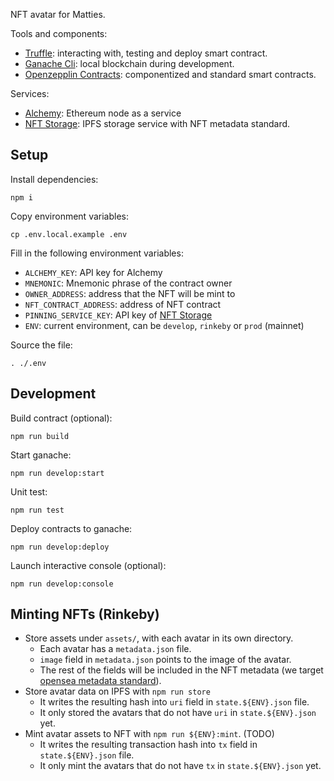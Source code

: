 NFT avatar for Matties.

Tools and components:

- [Truffle](https://github.com/trufflesuite/truffle): interacting with, testing and deploy smart contract.
- [Ganache Cli](https://github.com/trufflesuite/ganache): local blockchain during development.
- [Openzepplin Contracts](https://github.com/OpenZeppelin/openzeppelin-contracts): componentized and standard smart contracts.

Services:

- [Alchemy](https://www.alchemy.com/): Ethereum node as a service
- [NFT Storage](https://nft.storage/): IPFS storage service with NFT metadata standard.

## Setup

Install dependencies:

```
npm i
```

Copy environment variables:

```
cp .env.local.example .env
```

Fill in the following environment variables:

- `ALCHEMY_KEY`: API key for Alchemy
- `MNEMONIC`: Mnemonic phrase of the contract owner
- `OWNER_ADDRESS`: address that the NFT will be mint to
- `NFT_CONTRACT_ADDRESS`: address of NFT contract
- `PINNING_SERVICE_KEY`: API key of [NFT Storage](https://nft.storage/)
- `ENV`: current environment, can be `develop`, `rinkeby` or `prod` (mainnet)

Source the file:

```
. ./.env
```

## Development

Build contract (optional):

```
npm run build
```

Start ganache:

```
npm run develop:start
```

Unit test:

```
npm run test
```

Deploy contracts to ganache:

```
npm run develop:deploy
```

Launch interactive console (optional):

```
npm run develop:console
```

## Minting NFTs (Rinkeby)

- Store assets under `assets/`, with each avatar in its own directory.
  - Each avatar has a `metadata.json` file.
  - `image` field in `metadata.json` points to the image of the avatar.
  - The rest of the fields will be included in the NFT metadata (we target [opensea metadata standard](https://docs.opensea.io/docs/metadata-standards)).
- Store avatar data on IPFS with `npm run store`
  - It writes the resulting hash into `uri` field in `state.${ENV}.json` file.
  - It only stored the avatars that do not have `uri` in `state.${ENV}.json` yet.
- Mint avatar assets to NFT with `npm run ${ENV}:mint`. (TODO)
  - It writes the resulting transaction hash into `tx` field in `state.${ENV}.json` file.
  - It only mint the avatars that do not have `tx` in `state.${ENV}.json` yet.

